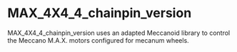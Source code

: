 # MAX_4X4_4_chainpin_version
MAX_4X4_4_chainpin_version uses an adapted Meccanoid library to control the Meccano M.A.X. motors configured for mecanum wheels.
